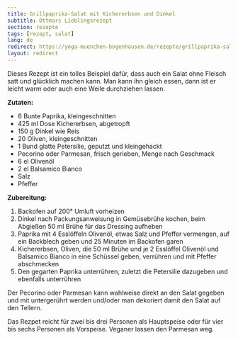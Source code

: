 ```yaml
---
title: Grillpaprika-Salat mit Kichererbsen und Dinkel
subtitle: Ottmars Lieblingsrezept
section: rezepte
tags: [rezept, salat]
lang: de
redirect: https://yoga-muenchen-bogenhausen.de/rezepte/grillpaprika-salat-mit-kichererbsen-und-dinkel/
layout: redirect
---
```

Dieses Rezept ist ein tolles Beispiel dafür, dass auch ein Salat ohne Fleisch satt und glücklich machen kann. Man kann ihn gleich essen, dann ist er leicht warm oder auch eine Weile durchziehen lassen.


**Zutaten:**

- 6 Bunte Paprika, kleingeschnitten
- 425 ml Dose Kichererbsen, abgetropft
- 150 g Dinkel wie Reis
- 20 Oliven, kleingeschnitten
- 1 Bund glatte Petersilie, geputzt und kleingehackt
- Pecorino oder Parmesan, frisch gerieben, Menge nach Geschmack
- 6 el Olivenöl
- 2 el Balsamico Bianco
- Salz
- Pfeffer


**Zubereitung:**

1. Backofen auf 200° Umluft vorheizen
2. Dinkel nach Packungsanweisung in Gemüsebrühe kochen, beim Abgießen 50 ml Brühe für das Dressing aufheben
3. Paprika mit 4 Esslöffeln Olivenöl, etwas Salz und Pfeffer vermengen, auf ein Backblech geben und 25 Minuten im Backofen garen
4. Kichererbsen, Oliven, die 50 ml Brühe und je 2 Esslöffel Olivenöl und Balsamico Bianco in eine Schüssel geben, verrühren und mit Pfeffer abschmecken
5. Den gegarten Paprika unterrühren, zuletzt die Petersilie dazugeben und ebenfalls unterrühren

Der Pecorino oder Parmesan kann wahlweise direkt an den Salat gegeben und mit untergerührt werden und/oder man dekoriert damit den Salat auf den Tellern.

Das Rezpet reicht für zwei bis drei Personen als Hauptspeise oder für vier bis sechs Personen als Vorspeise. Veganer lassen den Parmesan weg.
